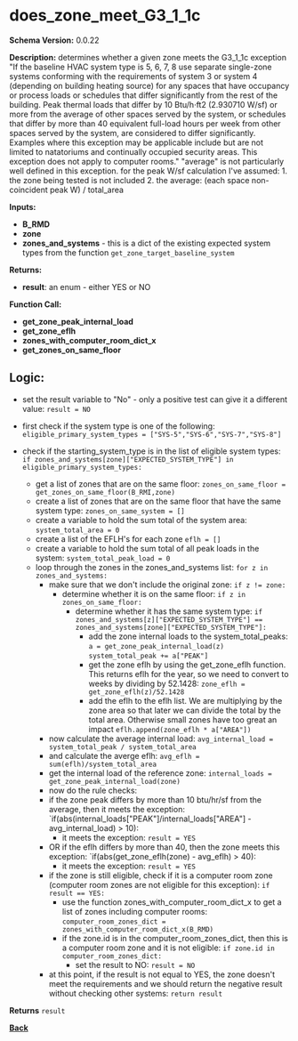 # does_zone_meet_G3_1_1c

**Schema Version:** 0.0.22

**Description:** determines whether a given zone meets the G3_1_1c exception "If the baseline HVAC system type is 5, 6, 7, 8 use separate single-zone systems conforming with the requirements of system 3 or system 4 (depending on building heating source) for any spaces that have occupancy or process loads or schedules that differ significantly from the rest of the building. Peak thermal loads that differ by 10 Btu/h·ft2 (2.930710 W/sf) or more from the average of other spaces served by the system, or schedules that differ by more than 40 equivalent full-load hours per week from other spaces served by the system, are considered to differ significantly. Examples where this exception may be applicable include but are not limited to natatoriums and continually occupied security areas. This exception does not apply to computer rooms."
"average" is not particularly well defined in this exception. 
for the peak W/sf calculation I've assumed:
	1. the zone being tested is not included
 	2. the average: (each space non-coincident peak W) / total_area

**Inputs:** 
- **B_RMD**
- **zone**
- **zones_and_systems** - this is a dict of the existing expected system types from the function `get_zone_target_baseline_system`

**Returns:**  
- **result**: an enum - either YES or NO
 
**Function Call:**
- **get_zone_peak_internal_load**
- **get_zone_eflh**
- **zones_with_computer_room_dict_x**
- **get_zones_on_same_floor**

## Logic:
- set the result variable to "No" - only a positive test can give it a different value: `result = NO`

- first check if the system type is one of the following: `eligible_primary_system_types = ["SYS-5","SYS-6","SYS-7","SYS-8"]`
- check if the starting_system_type is in the list of eligible system types: `if zones_and_systems[zone]["EXPECTED_SYSTEM_TYPE"] in eligible_primary_system_types:`
	- get a list of zones that are on the same floor: `zones_on_same_floor = get_zones_on_same_floor(B_RMI,zone)`
	- create a list of zones that are on the same floor that have the same system type: `zones_on_same_system = []`
	- create a variable to hold the sum total of the system area:	`system_total_area = 0`
	- create a list of the EFLH's for each zone `eflh = []`
	- create a variable to hold the sum total of all peak loads in the system: `system_total_peak_load = 0`
	- loop through the zones in the zones_and_systems list: `for z in zones_and_systems:`
		- make sure that we don't include the original zone: `if z != zone:`
			- determine whether it is on the same floor: `if z in zones_on_same_floor:`
				- determine whether it has the same system type: `if zones_and_systems[z]["EXPECTED_SYSTEM_TYPE"] == zones_and_systems[zone]["EXPECTED_SYSTEM_TYPE"]:`
					- add the zone internal loads to the system_total_peaks: `a = get_zone_peak_internal_load(z)`
					`system_total_peak += a["PEAK"]`
					- get the zone eflh by using the get_zone_eflh function.  This returns eflh for the year, so we need to convert to weeks by dividing by 52.1428: `zone_eflh = get_zone_eflh(z)/52.1428`
					- add the eflh to the eflh list.  We are multiplying by the zone area so that later we can divide the total by the total area.  Otherwise small zones have too great an impact
					`eflh.append(zone_eflh * a["AREA"])`
		- now calculate the average internal load: `avg_internal_load = system_total_peak / system_total_area`
		- and calculate the averge eflh: `avg_eflh = sum(eflh)/system_total_area`
		- get the internal load of the reference zone: `internal_loads = get_zone_peak_internal_load(zone)`
		- now do the rule checks:
		- if the zone peak differs by more than 10 btu/hr/sf from the average, then it meets the exception:
		`if(abs(internal_loads["PEAK"]/internal_loads["AREA"] - avg_internal_load) > 10):
			- it meets the exception: `result = YES`
		- OR if the eflh differs by more than 40, then the zone meets this exception:
		`if(abs(get_zone_eflh(zone) - avg_eflh) > 40):
			- it meets the exception: `result = YES`
		- if the zone is still eligible, check if it is a computer room zone (computer room zones are not eligible for this exception): `if result == YES:`
			- use the function zones_with_computer_room_dict_x to get a list of zones including computer rooms: `computer_room_zones_dict = zones_with_computer_room_dict_x(B_RMD)`
			- if the zone.id is in the computer_room_zones_dict, then this is a computer room zone and it is not eligible: `if zone.id in computer_room_zones_dict:`
				- set the result to NO: `result = NO`
		- at this point, if the result is not equal to YES, the zone doesn't meet the requirements and we should return the negative result without checking other systems: `return result`


**Returns** `result`

**[Back](../_toc.md)**
